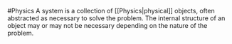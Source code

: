#Physics 
A system is a collection of [[Physics|physical]] objects, often abstracted as necessary to solve the problem. The internal structure of an object may or may not be necessary depending on the nature of the problem.